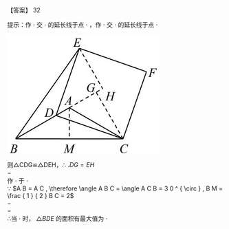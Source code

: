 【答案】 32

提示：作 $\cdot$ 交 $\cdot$ 的延长线于点 $\cdot$ ，作 $\cdot$ 交 $\cdot$ 的延长线于点 $\cdot$

![](<../../qs_image_DB/专题2-1__将军饮马等8类常见最值问题（解析版）/b857226346aeaf826218ca7ad289af92dc2ef18f31e96be6be9cc76b631f5350.jpg>)

则△CDG≌△DEH，∴ $. D G = E H$   
$-$   
作 $\cdot$ 于 $\cdot$   
∵ $A B = A C , \therefore \angle A B C = \angle A C B = 3 0 ^ { \circ } , B M = \frac { 1 } { 2 } B C = 2$   
$-$   
$-$   
∴当 $\cdot$ 时， $\triangle B D E$ 的面积有最大值为 $\cdot$
